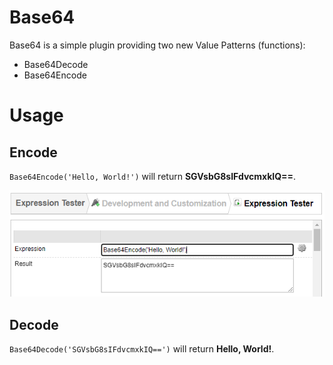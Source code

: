 # Base64
Base64 is a simple plugin providing two new Value Patterns (functions):
- Base64Decode
- Base64Encode

# Usage
## Encode
`Base64Encode('Hello, World!')` will return **SGVsbG8sIFdvcmxkIQ==**.

![ExpressionTesterBase64](doc/images/ExpressionTesterBase64.png)

## Decode
`Base64Decode('SGVsbG8sIFdvcmxkIQ==')` will return **Hello, World!**.

